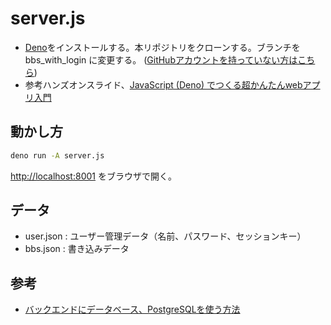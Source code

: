 # server.js

- [Deno](https://deno.land)をインストールする。本リポジトリをクローンする。ブランチを bbs_with_login に変更する。 (<a href=https://github.com/code4sabae/website/blob/master/README.md>GitHubアカウントを持っていない方はこちら</a>)
- 参考ハンズオンスライド、[JavaScript (Deno) でつくる超かんたんwebアプリ入門](https://taisukef.github.io/server.js/JavaScript(Deno)%E3%81%A7web%E3%82%A2%E3%83%97%E3%83%AA%E5%85%A5%E9%96%80.pdf)

## 動かし方

```bash
deno run -A server.js
```

[http://localhost:8001](http://localhost:8001) をブラウザで開く。

## データ

- user.json : ユーザー管理データ（名前、パスワード、セッションキー）
- bbs.json : 書き込みデータ

## 参考

- [バックエンドにデータベース、PostgreSQLを使う方法](https://github.com/code4fukui/DB_PostgreSQL)

